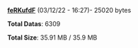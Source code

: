 [**feRKufdF**](/data/feRKufdF.txt) (03/12/22 - 16:27)- 25020 bytes

**Total Datas**: 6309

**Total Size**: 35.91 MB / 35.9 MB